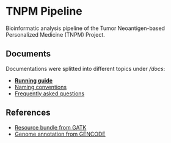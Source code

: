 # TNPM Pipeline

Bioinformatic analysis pipeline of the Tumor Neoantigen-based Personalized
Medicine (TNPM) Project.

## Documents

Documentations were splitted into different topics under */docs*:

- [**Running guide**](./docs/RUNNING.md)
- [Naming conventions](./docs/NAMING.md)
- [Frequently asked questions](./docs/FAQs.md)

## References

- [Resource bundle from GATK](https://software.broadinstitute.org/gatk/download/bundle)
- [Genome annotation from GENCODE](https://www.gencodegenes.org/releases/)
